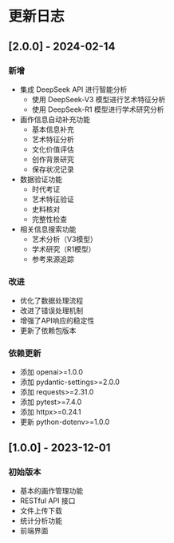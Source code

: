 # 更新日志

## [2.0.0] - 2024-02-14

### 新增
- 集成 DeepSeek API 进行智能分析
  - 使用 DeepSeek-V3 模型进行艺术特征分析
  - 使用 DeepSeek-R1 模型进行学术研究分析
- 画作信息自动补充功能
  - 基本信息补充
  - 艺术特征分析
  - 文化价值评估
  - 创作背景研究
  - 保存状况记录
- 数据验证功能
  - 时代考证
  - 艺术特征验证
  - 史料核对
  - 完整性检查
- 相关信息搜索功能
  - 艺术分析（V3模型）
  - 学术研究（R1模型）
  - 参考来源追踪

### 改进
- 优化了数据处理流程
- 改进了错误处理机制
- 增强了API响应的稳定性
- 更新了依赖包版本

### 依赖更新
- 添加 openai>=1.0.0
- 添加 pydantic-settings>=2.0.0
- 添加 requests>=2.31.0
- 添加 pytest>=7.4.0
- 添加 httpx>=0.24.1
- 更新 python-dotenv>=1.0.0

## [1.0.0] - 2023-12-01

### 初始版本
- 基本的画作管理功能
- RESTful API 接口
- 文件上传下载
- 统计分析功能
- 前端界面 